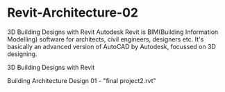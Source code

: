 # Revit-Architecture-02
3D Building Designs with Revit
Autodesk Revit is BIM(Building Information Modelling) software for architects, civil engineers, designers etc. It's basically an advanced version of AutoCAD by Autodesk, focussed on 3D designing.

3D Building Designs with Revit

Building Architecture Design 01 - "final project2.rvt"
